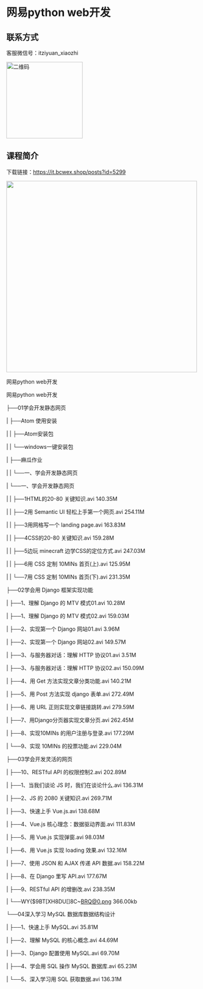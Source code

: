 # 网易python web开发

## 联系方式

客服微信号：itziyuan_xiaozhi

<img src="https://ziyuanyun.oss-cn-guangzhou.aliyuncs.com/common/20240614073449/666b82192834a.jpg" width="200" height="200" alt="二维码">

## 课程简介

下载链接：https://it.bcwex.shop/posts?id=5299

<img src="https://ziyuanyun.oss-cn-guangzhou.aliyuncs.com/yun/20241201161054/674c1a0e2c388.jpg" width="500" alt="">

  网易python web开发



 网易python web开发



 ├──01学会开发静态网页

 | ├──Atom 使用安装

 | | ├──Atom安装包

 | | └──windows一键安装包

 | ├──麻瓜作业

 | | └──一、学会开发静态网页

 | └──一、学会开发静态网页

 | | ├──1HTML的20-80 关键知识.avi 140.35M

 | | ├──2用 Semantic UI 轻松上手第一个网页.avi 254.11M

 | | ├──3用网格写一个 landing page.avi 163.83M

 | | ├──4CSS的20-80 关键知识.avi 159.28M

 | | ├──5边玩 minecraft 边学CSS的定位方式.avi 247.03M

 | | ├──6用 CSS 定制 10MINs 首页(上).avi 125.95M

 | | └──7用 CSS 定制 10MINs 首页(下).avi 231.35M

 ├──02学会用 Django 框架实现功能

 | ├──1、理解 Django 的 MTV 模式01.avi 10.28M

 | ├──1、理解 Django 的 MTV 模式02.avi 159.03M

 | ├──2、实现第一个 Django 网站01.avi 3.96M

 | ├──2、实现第一个 Django 网站02.avi 149.57M

 | ├──3、与服务器对话：理解 HTTP 协议01.avi 3.51M

 | ├──3、与服务器对话：理解 HTTP 协议02.avi 150.09M

 | ├──4、用 Get 方法实现文章分类功能.avi 140.21M

 | ├──5、用 Post 方法实现 django 表单.avi 272.49M

 | ├──6、用 URL 正则实现文章链接跳转.avi 279.59M

 | ├──7、用Django分页器实现文章分页.avi 262.45M

 | ├──8、实现10MINs 的用户注册与登录.avi 177.29M

 | └──9、实现 10MINs 的投票功能.avi 229.04M

 ├──03学会开发灵活的网页

 | ├──10、RESTful API 的权限控制2.avi 202.89M

 | ├──1、当我们谈论 JS 时，我们在谈论什么.avi 136.31M

 | ├──2、JS 的 2080 关键知识.avi 269.71M

 | ├──3、快速上手 Vue.js.avi 138.68M

 | ├──4、Vue.js 核心理念：数据驱动界面.avi 111.83M

 | ├──5、用 Vue.js 实现弹窗.avi 98.03M

 | ├──6、用 Vue.js 实现 loading 效果.avi 132.16M

 | ├──7、使用 JSON 和 AJAX 传递 API 数据.avi 158.22M

 | ├──8、在 Django 里写 API.avi 177.67M

 | ├──9、RESTful API 的增删改.avi 238.35M

 | └──WY{$9BT[XH8DU[]8C~BRQ@0.png 366.00kb

 └──04深入学习 MySQL 数据库数据结构设计

 | ├──1、快速上手 MySQL.avi 35.81M

 | ├──2、理解 MySQL 的核心概念.avi 44.69M

 | ├──3、Django 配置使用 MySQL.avi 69.70M

 | ├──4、学会用 SQL 操作 MySQL 数据库.avi 65.23M

 | └──5、深入学习用 SQL 获取数据.avi 136.31M

  
